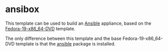 ansibox
=======

This template can be used to build an [Ansible][1] appliance, based on the [Fedora-19-x86_64-DVD][2] template.

The only difference between this template and the base Fedora-19-x86_64-DVD template is that the [ansible][3] package is installed.

[1]: http://www.ansibleworks.com
[2]: https://github.com/TFDuesing/packer-templates/tree/master/Fedora-19-x86_64-DVD
[3]: https://apps.fedoraproject.org/packages/ansible
